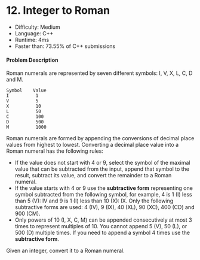 # 12. Integer to Roman

- Difficulty: Medium
- Language: C++
- Runtime: 4ms
- Faster than: 73.55% of C++ submissions

#### Problem Description

Roman numerals are represented by seven different symbols: I, V, X, L, C, D and M.

```
Symbol    Value
I          1
V          5
X          10
L          50
C          100
D          500
M          1000
```

Roman numerals are formed by appending the conversions of decimal place values from highest to lowest. Converting a decimal place value into a Roman numeral has the following rules:

* If the value does not start with 4 or 9, select the symbol of the maximal value that can be subtracted from the input, append that symbol to the result, subtract its value, and convert the remainder to a Roman numeral.
* If the value starts with 4 or 9 use the **subtractive form** representing one symbol subtracted from the following symbol, for example, 4 is 1 (I) less than 5 (V): IV and 9 is 1 (I) less than 10 (X): IX. Only the following subtractive forms are used: 4 (IV), 9 (IX), 40 (XL), 90 (XC), 400 (CD) and 900 (CM).
* Only powers of 10 (I, X, C, M) can be appended consecutively at most 3 times to represent multiples of 10. You cannot append 5 (V), 50 (L), or 500 (D) multiple times. If you need to append a symbol 4 times use the **subtractive form**.

Given an integer, convert it to a Roman numeral.
